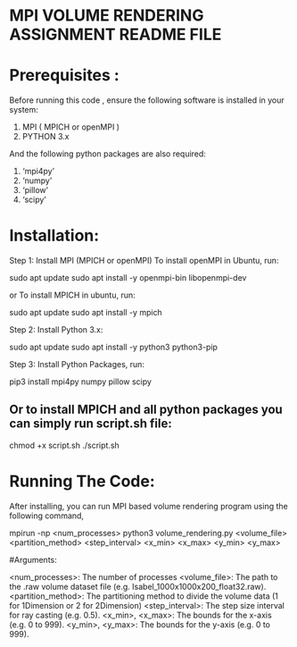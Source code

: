 # MPI VOLUME RENDERING ASSIGNMENT README FILE

# Prerequisites :

Before running this code , ensure the following software is installed in your system:

1. MPI ( MPICH or openMPI )
2. PYTHON 3.x

And the following python packages are also required:

1. ‘mpi4py’
2. ‘numpy’
3. ‘pillow’
4. ‘scipy’

# Installation:

Step 1: Install MPI (MPICH or openMPI)
To install openMPI in Ubuntu, run:

sudo apt update 
sudo apt install -y openmpi-bin libopenmpi-dev

or To install MPICH in ubuntu, run:

sudo apt update
sudo apt install -y mpich

Step 2: Install Python 3.x:

sudo apt update
sudo apt install -y python3 python3-pip


Step 3: Install Python Packages, run:

pip3 install mpi4py numpy pillow scipy

## Or to install MPICH and all python packages you can simply run script.sh file:

chmod +x script.sh
./script.sh

# Running The Code:

After installing, you can run MPI based volume rendering program using the following command,

mpirun -np <num_processes> python3 volume_rendering.py <volume_file> <partition_method> <step_interval> <x_min> <x_max> <y_min> <y_max>

#Arguments:

<num_processes>: The number of processes
<volume_file>: The path to the .raw volume dataset file (e.g. Isabel_1000x1000x200_float32.raw).
<partition_method>: The partitioning method to divide the volume data (1 for 1Dimension or 2 for 2Dimension)
<step_interval>: The step size interval for ray casting (e.g. 0.5).
<x_min>, <x_max>: The bounds for the x-axis (e.g. 0  to 999).
<y_min>, <y_max>: The bounds for the y-axis (e.g. 0  to 999). 



